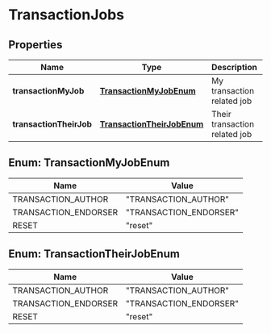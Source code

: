 

# TransactionJobs


## Properties

Name | Type | Description | Notes
------------ | ------------- | ------------- | -------------
**transactionMyJob** | [**TransactionMyJobEnum**](#TransactionMyJobEnum) | My transaction related job |  [optional]
**transactionTheirJob** | [**TransactionTheirJobEnum**](#TransactionTheirJobEnum) | Their transaction related job |  [optional]



## Enum: TransactionMyJobEnum

Name | Value
---- | -----
TRANSACTION_AUTHOR | &quot;TRANSACTION_AUTHOR&quot;
TRANSACTION_ENDORSER | &quot;TRANSACTION_ENDORSER&quot;
RESET | &quot;reset&quot;



## Enum: TransactionTheirJobEnum

Name | Value
---- | -----
TRANSACTION_AUTHOR | &quot;TRANSACTION_AUTHOR&quot;
TRANSACTION_ENDORSER | &quot;TRANSACTION_ENDORSER&quot;
RESET | &quot;reset&quot;



